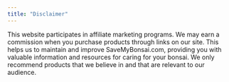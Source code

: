 ```yaml
---
title: "Disclaimer"
---
```


This website participates in affiliate marketing programs. We may earn a commission when you purchase products through links on our site. This helps us to maintain and improve SaveMyBonsai.com, providing you with valuable information and resources for caring for your bonsai. We only recommend products that we believe in and that are relevant to our audience.